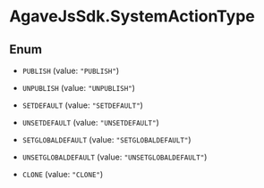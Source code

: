 # AgaveJsSdk.SystemActionType

## Enum


* `PUBLISH` (value: `"PUBLISH"`)

* `UNPUBLISH` (value: `"UNPUBLISH"`)

* `SETDEFAULT` (value: `"SETDEFAULT"`)

* `UNSETDEFAULT` (value: `"UNSETDEFAULT"`)

* `SETGLOBALDEFAULT` (value: `"SETGLOBALDEFAULT"`)

* `UNSETGLOBALDEFAULT` (value: `"UNSETGLOBALDEFAULT"`)

* `CLONE` (value: `"CLONE"`)


